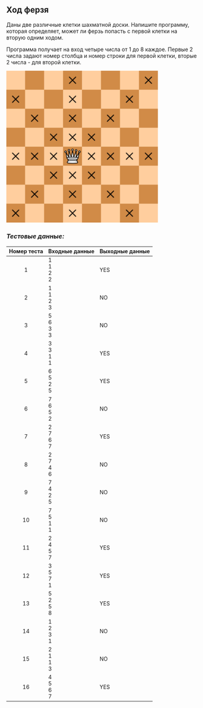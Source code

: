 ## Ход ферзя

Даны две различные клетки шахматной доски. Напишите программу, которая определяет, может ли ферзь попасть с первой клетки на вторую одним ходом.

Программа получает на вход четыре числа от 1 до 8 каждое.
Первые 2 числа задают номер столбца и номер строки для первой клетки, вторые 2 числа - для второй клетки.

<img src="/img/problem5.1.8.png" alt="Ход ферзя" width="400">

<br>

### *Тестовые данные:*

| Номер теста | Входные данные   | Выходные данные |
|:-----------:|------------------|-----------------|
|      1      | 1<br>1<br>2<br>2 | YES             |
|      2      | 1<br>1<br>2<br>3 | NO              |
|      3      | 5<br>6<br>3<br>3 | NO              |
|      4      | 3<br>3<br>1<br>1 | YES             |
|      5      | 6<br>5<br>2<br>5 | YES             |
|      6      | 7<br>6<br>5<br>2 | NO              |
|      7      | 2<br>7<br>6<br>7 | YES             |
|      8      | 2<br>7<br>4<br>6 | NO              |
|      9      | 7<br>4<br>2<br>5 | NO              |
|     10      | 7<br>5<br>1<br>1 | NO              |
|     11      | 2<br>4<br>5<br>7 | YES             |
|     12      | 3<br>5<br>7<br>1 | YES             |
|     13      | 5<br>2<br>5<br>8 | YES             |
|     14      | 1<br>2<br>3<br>1 | NO              |
|     15      | 2<br>1<br>1<br>3 | NO              |
|     16      | 4<br>5<br>6<br>7 | YES             |